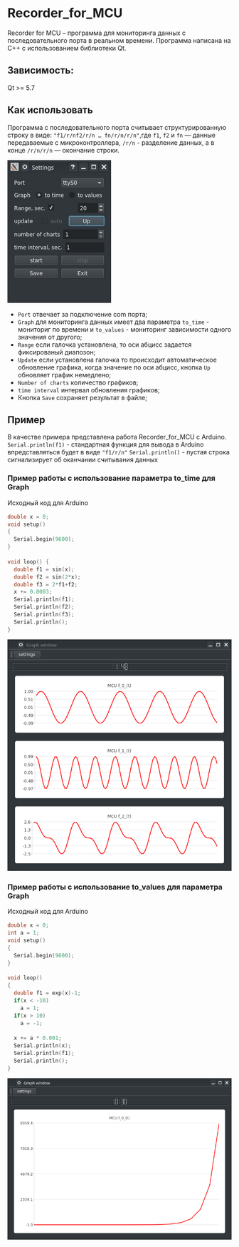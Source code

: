 # Recorder_for_MCU
Recorder for MCU – программа для мониторинга данных с последовательного порта в реальном времени. Программа написана на C++ с использованием библиотеки Qt.


## Зависимость: 
Qt >= 5.7

## Как использовать
Программа с последовательного порта считывает структурированную строку в виде:
`"f1/r/nf2/r/n … fn/r/n/r/n"`,где `f1`, `f2` и `fn` — данные передаваемые с микроконтроллера, `/r/n`  - разделение данных, а в конце `/r/n/r/n` — окончание строки.

![alt text](https://github.com/new99/Recorder_for_MCU/blob/master/Settings.png "Settings")


* `Port` отвечает за подключение com порта;
* `Graph` для мониторинга данных имеет два параметра `to_time` - мониториг по времени и `to_values` - мониторинг зависимости одного значения от другого;
* `Range` если галочка установлена, то оси абцисс задается фиксированый диапозон;
* `Update` если установлена галочка то происходит автоматическое обновление графика, когда значение по оси абцисс, кнопка `Up` обновляет график немедлено;
* `Number of charts` количество графиков;
* `time interval` интервал обновления графиков;
* Кнопка `Save` сохраняет результат в файле;

## Пример 
В качестве примера представлена работа Recorder_for_MCU с Arduino.
`Serial.println(f1)` - стандартная функция для вывода в Arduino впредставляться будет в виде `"f1/r/n"`
`Serial.println()` - пустая строка сигнализирует об оканчании считывания данных

### Пример работы с использование параметра to_time для Graph 
Исходный код для Arduino
```c
double x = 0;
void setup()
{
  Serial.begin(9600);
}

void loop() {
  double f1 = sin(x);
  double f2 = sin(2*x);
  double f3 = 2*f1+f2; 
  x += 0.0003;
  Serial.println(f1); 
  Serial.println(f2); 
  Serial.println(f3); 
  Serial.println(); 
}
```

![alt text](https://github.com/new99/Recorder_for_MCU/blob/master/Examples/Example_1/to_time.png "to_time")

### Пример работы с использование to_values для параметра Graph 
Исходный код для Arduino
```c
double x = 0;
int a = 1;
void setup() 
{
  Serial.begin(9600);
}

void loop() 
{
  double f1 = exp(x)-1;
  if(x < -10)
    a = 1;
  if(x > 10)
    a = -1;
    
  x += a * 0.001;
  Serial.println(x); 
  Serial.println(f1); 
  Serial.println(); 
}
```

![alt text](https://github.com/new99/Recorder_for_MCU/blob/master/Examples/Example_2/to_values.png "to_values")
